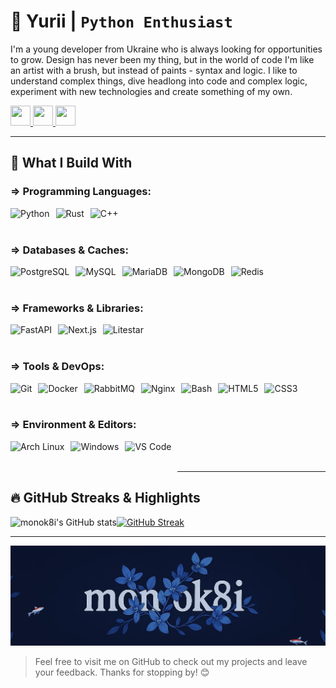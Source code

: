 # 🐍 Yurii | **`Python Enthusiast`**

I'm a young developer from Ukraine who is always looking for opportunities to grow. Design has never been my thing, but in the world of code I'm like an artist with a brush, but instead of paints - syntax and logic.
I like to understand complex things, dive headlong into code and complex logic, experiment with new technologies and create something of my own.

<div align="left">
  <p>
    <a href="https://www.github.com/monok8i" target="_blank" rel="noreferrer">
      <picture> 
        <source media="(prefers-color-scheme: dark)" srcset="https://raw.githubusercontent.com/danielcranney/readme-generator/main/public/icons/socials/github-dark.svg" /> 
        <source media="(prefers-color-scheme: light)" srcset="https://raw.githubusercontent.com/danielcranney/readme-generator/main/public/icons/socials/github.svg" /> 
        <img src="https://raw.githubusercontent.com/danielcranney/readme-generator/main/public/icons/socials/github.svg" width="32" height="32" /> 
      </picture> 
    </a> 
    <a href="https://www.gitlab.com/monok8i" target="_blank" rel="noreferrer"> 
      <picture> <source media="(prefers-color-scheme: dark)" srcset="undefined" /> 
        <source media="(prefers-color-scheme: light)" srcset="https://raw.githubusercontent.com/danielcranney/readme-generator/main/public/icons/socials/gitlab.svg" /> 
        <img src="https://raw.githubusercontent.com/danielcranney/readme-generator/main/public/icons/socials/gitlab.svg" width="32" height="32" /> 
      </picture> 
    </a> 
    <a href="http://www.instagram.com/monok8i" target="_blank" rel="noreferrer"> 
      <picture> 
        <source media="(prefers-color-scheme: dark)" srcset="https://raw.githubusercontent.com/danielcranney/readme-generator/main/public/icons/socials/instagram-dark.svg" /> 
        <source media="(prefers-color-scheme: light)" srcset="https://raw.githubusercontent.com/danielcranney/readme-generator/main/public/icons/socials/instagram.svg" /> 
        <img src="https://raw.githubusercontent.com/danielcranney/readme-generator/main/public/icons/socials/instagram.svg" width="32" height="32" /> 
      </picture> 
    </a>
  </p>
</div>

---


## 🚀 What I Build With

### ⇒ Programming Languages:
<img align="left" alt="Python" height="50px" style="padding-right:10px;" src="https://profilinator.rishav.dev/skills-assets/python-original.svg"/> 
<img align="left" alt="Rust" height="50px" style="padding-right:10px;" src="https://profilinator.rishav.dev/skills-assets/rust-plain.svg"/> 
<img align="left" alt="C++" height="50px" style="padding-right:10px;" src="https://profilinator.rishav.dev/skills-assets/cplusplus-original.svg"/>

<br/><br/>

### ⇒ Databases & Caches:

<img align="left" alt="PostgreSQL" height="50px" style="padding-right:10px;" src="https://profilinator.rishav.dev/skills-assets/postgresql-original-wordmark.svg"/>
<img align="left" alt="MySQL" height="50px" style="padding-right:10px;" src="https://profilinator.rishav.dev/skills-assets/mysql-original-wordmark.svg"/>
<img align="left" alt="MariaDB" height="50px" style="padding-right:10px;" src="https://profilinator.rishav.dev/skills-assets/mariadb.png"/>
<img align="left" alt="MongoDB" height="50px"" style="padding-right:10px;" src="https://profilinator.rishav.dev/skills-assets/mongodb-original-wordmark.svg"/>
<img align="left" alt="Redis" height="50px" style="padding-right:10px;" src="https://profilinator.rishav.dev/skills-assets/redis-original-wordmark.svg"/> 

<br/><br/>

### ⇒ Frameworks & Libraries:

<img align="left" alt="FastAPI" height="50px" style="padding-right:10px;" src="https://raw.githubusercontent.com/danielcranney/readme-generator/main/public/icons/skills/fastapi-colored.svg"/>
<img align="left" alt="Next.js" height="50px" style="padding-right:10px;" src="https://raw.githubusercontent.com/danielcranney/readme-generator/main/public/icons/skills/nextjs-colored.svg"/>
<img align="left" alt="Litestar" height="50px" style="padding-right:10px;" src="https://litestar.dev/_static/logo.svg"/>

<br/><br/>

### ⇒ Tools & DevOps: 

<img align="left" alt="Git" height="50px" style="padding-right:10px;" src="https://profilinator.rishav.dev/skills-assets/git-scm-icon.svg"/>
<img align="left" alt="Docker" height="50px" style="padding-right:10px;" src="https://profilinator.rishav.dev/skills-assets/docker-original-wordmark.svg"/>
<img align="left" alt="RabbitMQ" height="50px" style="padding-right:10px;" src="https://profilinator.rishav.dev/skills-assets/rabbitmq-icon.svg"/>
<img align="left" alt="Nginx" height="50px" style="padding-right:10px;" src="https://profilinator.rishav.dev/skills-assets/nginx-original.svg"/>
<img align="left" alt="Bash" height="50px" style="padding-right:10px;" src="https://profilinator.rishav.dev/skills-assets/gnu_bash-icon.svg"/>
<img align="left" alt="HTML5" height="50px" style="padding-right:10px;" src="https://profilinator.rishav.dev/skills-assets/html5-original-wordmark.svg"/>
<img align="left" alt="CSS3" height="50px" style="padding-right:10px;" src="https://profilinator.rishav.dev/skills-assets/css3-original-wordmark.svg"/> 

<br/><br/>

### ⇒ Environment & Editors:

<img align="left" alt="Arch Linux" height="50px" style="padding-right:10px;" src="https://cdn.jsdelivr.net/gh/devicons/devicon@latest/icons/archlinux/archlinux-plain.svg"/>
<img align="left" alt="Windows" height="50px" style="padding-right:10px;" src="https://cdn.jsdelivr.net/gh/devicons/devicon@latest/icons/windows11/windows11-original.svg" />
<img align="left" alt="VS Code" height="50px" style="padding-right:10px;" src="https://cdn.jsdelivr.net/gh/devicons/devicon@latest/icons/vscode/vscode-original.svg" />
<br/><br/>

---

## 🔥 GitHub Streaks & Highlights
  
![monok8i's GitHub stats](https://github-readme-stats.vercel.app/api?username=monok8i&show_icons=true&theme=transparent&rank_icon=github&layout=compact&border_color=b4befe)[![GitHub Streak](https://streak-stats.demolab.com?user=monok8i&theme=transparent)](https://git.io/streak-stats)

<!-- [![Top Langs](https://github-readme-stats.vercel.app/api/top-langs/?username=monok8i&layout=compact&theme=transparent&size_weight=0&count_weight=1)](https://github.com/monok8i/github-readme-stats) -->

</div>

---

<img src="assets/banner.jpg"/>


> Feel free to visit me on GitHub to check out my projects and leave your feedback. Thanks for stopping by! 😊

